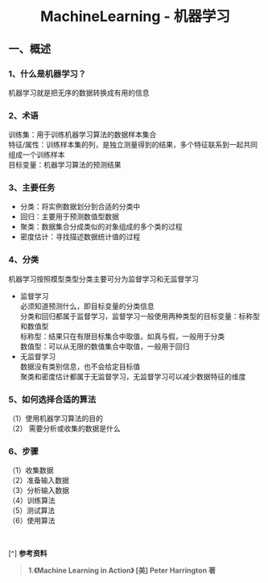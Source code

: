 # <center>**MachineLearning - 机器学习**

## **一、概述** 
### 1、什么是机器学习？
机器学习就是把无序的数据转换成有用的信息

### 2、术语
训练集：用于训练机器学习算法的数据样本集合   
特征/属性：训练样本集的列，是独立测量得到的结果，多个特征联系到一起共同组成一个训练样本  
目标变量：机器学习算法的预测结果  

### 3、主要任务
- 分类：将实例数据划分到合适的分类中
- 回归：主要用于预测数值型数据
- 聚类：数据集合分成类似的对象组成的多个类的过程
- 密度估计：寻找描述数据统计值的过程

### 4、分类
机器学习按照模型类型分类主要可分为监督学习和无监督学习  
- 监督学习  
必须知道预测什么，即目标变量的分类信息  
分类和回归都属于监督学习，监督学习一般使用两种类型的目标变量：标称型和数值型  
标称型：结果只在有限目标集合中取值，如真与假，一般用于分类  
数值型：可以从无限的数值集合中取值，一般用于回归
- 无监督学习  
数据没有类别信息，也不会给定目标值  
聚类和密度估计都属于无监督学习，无监督学习可以减少数据特征的维度

### 5、如何选择合适的算法
（1）使用机器学习算法的目的  
（2） 需要分析或收集的数据是什么  

### 6、步骤
（1）收集数据  
（2）准备输入数据  
（3）分析输入数据  
（4）训练算法  
（5）测试算法  
（6）使用算法  


<br>

[^] **参考资料**
> **1.《Machine Learning in Action》 [美] Peter Harrington 著**



